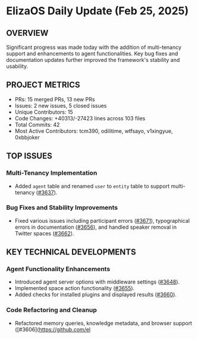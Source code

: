 # ElizaOS Daily Update (Feb 25, 2025)

## OVERVIEW 
Significant progress was made today with the addition of multi-tenancy support and enhancements to agent functionalities. Key bug fixes and documentation updates further improved the framework's stability and usability.

## PROJECT METRICS
- PRs: 15 merged PRs, 13 new PRs
- Issues: 2 new issues, 5 closed issues
- Unique Contributors: 15
- Code Changes: +40313/-27423 lines across 103 files
- Total Commits: 42
- Most Active Contributors: tcm390, odilitime, wtfsayo, v1xingyue, 0xbbjoker

## TOP ISSUES
### Multi-Tenancy Implementation
- Added `agent` table and renamed `user` to `entity` table to support multi-tenancy ([#3637](https://github.com/elizaos/eliza/pull/3637)).
  
### Bug Fixes and Stability Improvements
- Fixed various issues including participant errors ([#3671](https://github.com/elizaos/eliza/pull/3671)), typographical errors in documentation ([#3656](https://github.com/elizaos/eliza/pull/3656)), and handled speaker removal in Twitter spaces ([#3662](https://github.com/elizaos/eliza/pull/3662)).

## KEY TECHNICAL DEVELOPMENTS
### Agent Functionality Enhancements
- Introduced agent server options with middleware settings ([#3648](https://github.com/elizaos/eliza/pull/3648)).
- Implemented space action functionality ([#3655](https://github.com/elizaos/eliza/pull/3655)).
- Added checks for installed plugins and displayed results ([#3660](https://github.com/elizaos/eliza/pull/3660)).

### Code Refactoring and Cleanup
- Refactored memory queries, knowledge metadata, and browser support ([#3606](https://github.com/el
